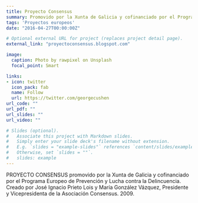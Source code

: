 ```yaml
---
title: Proyecto Consensus
summary: Promovido por la Xunta de Galicia y cofinanciado por el Programa Europeo de Prevención y Lucha contra la Delincuencia. Creado por José Ignacio Prieto Lois y María González Vázquez, Presidente y Vicepresidenta de la Asociación Consensus. 2009.
tags: 'Proyectos europeos'
date: "2016-04-27T00:00:00Z"

# Optional external URL for project (replaces project detail page).
external_link: "proyectoconsensus.blogspot.com"

image:
  caption: Photo by rawpixel on Unsplash
  focal_point: Smart

links:
- icon: twitter
  icon_pack: fab
  name: Follow
  url: https://twitter.com/georgecushen
url_code: ""
url_pdf: ""
url_slides: ""
url_video: ""

# Slides (optional).
#   Associate this project with Markdown slides.
#   Simply enter your slide deck's filename without extension.
#   E.g. `slides = "example-slides"` references `content/slides/example-slides.md`.
#   Otherwise, set `slides = ""`.
#   slides: example
---
```


PROYECTO CONSENSUS promovido por la Xunta de Galicia y cofinanciado por el Programa Europeo de Prevención y Lucha contra la Delincuencia.  
Creado por José Ignacio Prieto Lois y María González Vázquez, Presidente y Vicepresidenta de la Asociación Consensus. 
2009.
